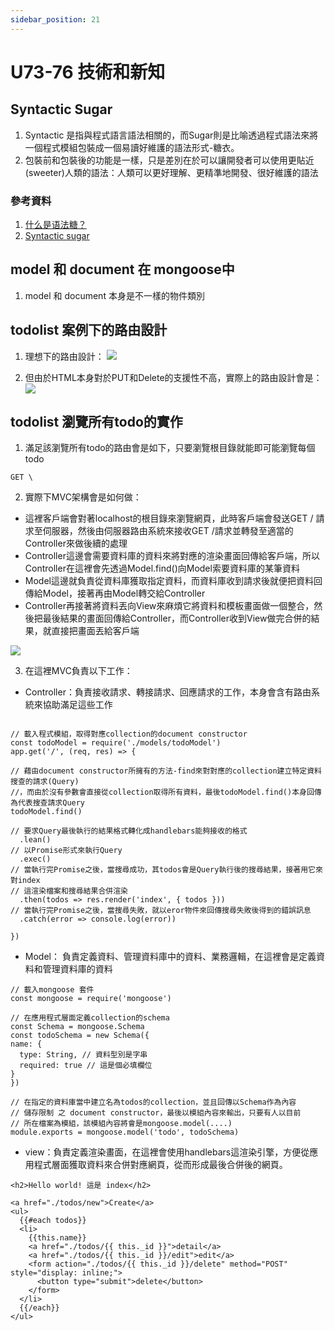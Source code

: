 ```yaml
---
sidebar_position: 21
---
```



# U73-76 技術和新知

## Syntactic Sugar
1. Syntactic 是指與程式語言語法相關的，而Sugar則是比喻透過程式語法來將一個程式模組包裝成一個易讀好維護的語法形式-糖衣。
2. 包裝前和包裝後的功能是一樣，只是差別在於可以讓開發者可以使用更貼近(sweeter)人類的語法：人類可以更好理解、更精準地開發、很好維護的語法
### 參考資料
1. [什么是语法糖？](https://www.zhihu.com/question/20651624)
2. [Syntactic sugar](https://en.wikipedia.org/wiki/Syntactic_sugar)



## model 和 document 在 mongoose中
1. model 和 document 本身是不一樣的物件類別


## todolist 案例下的路由設計
1. 理想下的路由設計：
![](https://res.cloudinary.com/dqfxgtyoi/image/upload/v1638262176/blog/srello/idealRouteDesign_a2ttbi.png)

2. 但由於HTML本身對於PUT和Delete的支援性不高，實際上的路由設計會是：
![](https://res.cloudinary.com/dqfxgtyoi/image/upload/v1638262176/blog/srello/realRouteDesign_ejwpxb.png)

## todolist 瀏覽所有todo的實作
1. 滿足該瀏覽所有todo的路由會是如下，只要瀏覽根目錄就能即可能瀏覽每個todo
```
GET \
```
2. 實際下MVC架構會是如何做：
  - 這裡客戶端會對著localhost的根目錄來瀏覽網頁，此時客戶端會發送GET / 請求至伺服器，然後由伺服器路由系統來接收GET /請求並轉發至適當的Controller來做後續的處理
  - Controller這邊會需要資料庫的資料來將對應的渲染畫面回傳給客戶端，所以Controller在這裡會先透過Model.find()向Model索要資料庫的某筆資料
  - Model這邊就負責從資料庫獲取指定資料，而資料庫收到請求後就便把資料回傳給Model，接著再由Model轉交給Controller
  - Controller再接著將資料丟向View來麻煩它將資料和模板畫面做一個整合，然後把最後結果的畫面回傳給Controller，而Controller收到View做完合併的結果，就直接把畫面丟給客戶端

![](https://res.cloudinary.com/dqfxgtyoi/image/upload/v1638276705/blog/srello/viewAlltodos_mdcimp.png)

3. 在這裡MVC負責以下工作：
  - Controller：負責接收請求、轉接請求、回應請求的工作，本身會含有路由系統來協助滿足這些工作
  ```

  // 載入程式模組，取得對應collection的document constructor
  const todoModel = require('./models/todoModel')
  app.get('/', (req, res) => {

  // 藉由document constructor所擁有的方法-find來對對應的collection建立特定資料搜查的請求(Query)
  //，而由於沒有參數會直接從collection取得所有資料，最後todoModel.find()本身回傳為代表搜查請求Query
  todoModel.find()
  
  // 要求Query最後執行的結果格式轉化成handlebars能夠接收的格式
    .lean()
  // 以Promise形式來執行Query
    .exec()
  // 當執行完Promise之後，當搜尋成功，其todos會是Query執行後的搜尋結果，接著用它來對index
  // 這渲染檔案和搜尋結果合併渲染
    .then(todos => res.render('index', { todos }))
  // 當執行完Promise之後，當搜尋失敗，就以eror物件來回傳搜尋失敗後得到的錯誤訊息
    .catch(error => console.log(error))

  })
  ```
  
  - Model： 負責定義資料、管理資料庫中的資料、業務邏輯，在這裡會是定義資料和管理資料庫的資料

  ```
  // 載入mongoose 套件
  const mongoose = require('mongoose')
  
  // 在應用程式層面定義collection的schema
  const Schema = mongoose.Schema
  const todoSchema = new Schema({
  name: {
    type: String, // 資料型別是字串
    required: true // 這是個必填欄位
  }
  })

  // 在指定的資料庫當中建立名為todos的collection，並且回傳以Schema作為內容
  // 儲存限制 之 document constructor，最後以模組內容來輸出，只要有人以目前
  // 所在檔案為模組，該模組內容將會是mongoose.model(....)
  module.exports = mongoose.model('todo', todoSchema)
  ```


  - view：負責定義渲染畫面，在這裡會使用handlebars這渲染引擎，方便從應用程式層面獲取資料來合併對應網頁，從而形成最後合併後的網頁。

  ```
  <h2>Hello world! 這是 index</h2>

  <a href="./todos/new">Create</a>
  <ul>
    {{#each todos}}
    <li>
      {{this.name}}
      <a href="./todos/{{ this._id }}">detail</a>
      <a href="./todos/{{ this._id }}/edit">edit</a>
      <form action="./todos/{{ this._id }}/delete" method="POST" style="display: inline;">
        <button type="submit">delete</button>
      </form>
    </li>
    {{/each}}
  </ul>

  ```
